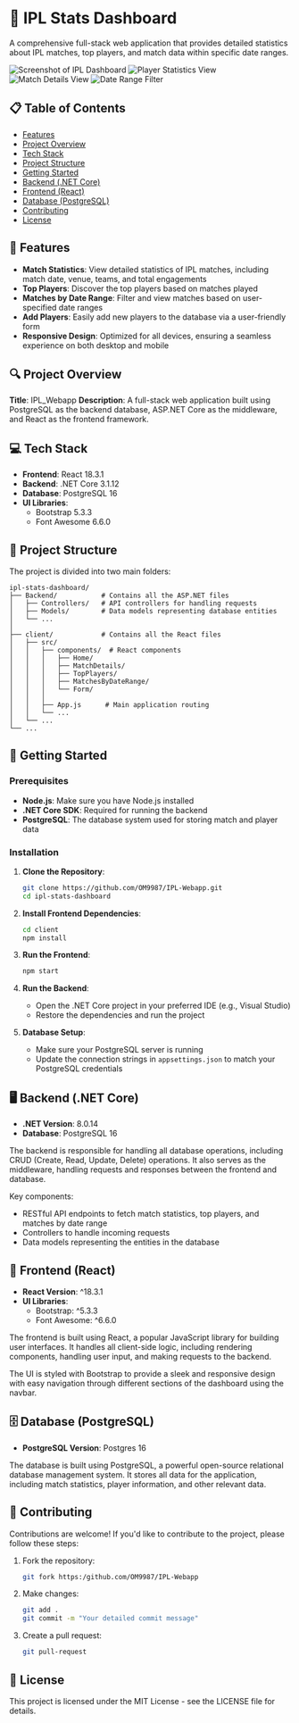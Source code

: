 # 🏏 IPL Stats Dashboard

A comprehensive full-stack web application that provides detailed statistics about IPL matches, top players, and match data within specific date ranges.

![Screenshot of IPL Dashboard](https://github.com/user-attachments/assets/7dd228e8-10cd-42bf-b1d7-f3e339ab3588)
![Player Statistics View](https://github.com/user-attachments/assets/c69813d1-7fb9-464b-8dbb-483fd71c8d78)
![Match Details View](https://github.com/user-attachments/assets/9ccda033-0c23-4a25-a61b-f6e849f20987)
![Date Range Filter](https://github.com/user-attachments/assets/d40524e4-360e-4391-a436-eab9e7eaf607)

## 📋 Table of Contents
- [Features](#-features)
- [Project Overview](#-project-overview)
- [Tech Stack](#-tech-stack)
- [Project Structure](#-project-structure)
- [Getting Started](#-getting-started)
- [Backend (.NET Core)](#-backend-net-core)
- [Frontend (React)](#-frontend-react)
- [Database (PostgreSQL)](#-database-postgresql)
- [Contributing](#-contributing)
- [License](#-license)

## 🌟 Features

- **Match Statistics**: View detailed statistics of IPL matches, including match date, venue, teams, and total engagements
- **Top Players**: Discover the top players based on matches played
- **Matches by Date Range**: Filter and view matches based on user-specified date ranges
- **Add Players**: Easily add new players to the database via a user-friendly form
- **Responsive Design**: Optimized for all devices, ensuring a seamless experience on both desktop and mobile

## 🔍 Project Overview

**Title**: IPL_Webapp
**Description**: A full-stack web application built using PostgreSQL as the backend database, ASP.NET Core as the middleware, and React as the frontend framework.

## 💻 Tech Stack

- **Frontend**: React 18.3.1
- **Backend**: .NET Core 3.1.12
- **Database**: PostgreSQL 16
- **UI Libraries**: 
  - Bootstrap 5.3.3
  - Font Awesome 6.6.0

## 📁 Project Structure

The project is divided into two main folders:

```
ipl-stats-dashboard/
├── Backend/           # Contains all the ASP.NET files
│   ├── Controllers/   # API controllers for handling requests
│   ├── Models/        # Data models representing database entities
│   └── ...
│
├── client/            # Contains all the React files
│   ├── src/
│   │   ├── components/  # React components
│   │   │   ├── Home/
│   │   │   ├── MatchDetails/
│   │   │   ├── TopPlayers/
│   │   │   ├── MatchesByDateRange/
│   │   │   └── Form/
│   │   │
│   │   ├── App.js      # Main application routing
│   │   └── ...
│   └── ...
└── ...
```

## 🚀 Getting Started

### Prerequisites

- **Node.js**: Make sure you have Node.js installed
- **.NET Core SDK**: Required for running the backend
- **PostgreSQL**: The database system used for storing match and player data

### Installation

1. **Clone the Repository**:
   ```bash
   git clone https://github.com/OM9987/IPL-Webapp.git
   cd ipl-stats-dashboard
   ```

2. **Install Frontend Dependencies**:
   ```bash
   cd client
   npm install
   ```

3. **Run the Frontend**:
   ```bash
   npm start
   ```

4. **Run the Backend**:
   - Open the .NET Core project in your preferred IDE (e.g., Visual Studio)
   - Restore the dependencies and run the project

5. **Database Setup**:
   - Make sure your PostgreSQL server is running
   - Update the connection strings in `appsettings.json` to match your PostgreSQL credentials

## 🖥️ Backend (.NET Core)

- **.NET Version**: 8.0.14
- **Database**: PostgreSQL 16

The backend is responsible for handling all database operations, including CRUD (Create, Read, Update, Delete) operations. It also serves as the middleware, handling requests and responses between the frontend and database.

Key components:
- RESTful API endpoints to fetch match statistics, top players, and matches by date range
- Controllers to handle incoming requests
- Data models representing the entities in the database

## 🎨 Frontend (React)

- **React Version**: ^18.3.1
- **UI Libraries**: 
  - Bootstrap: ^5.3.3
  - Font Awesome: ^6.6.0

The frontend is built using React, a popular JavaScript library for building user interfaces. It handles all client-side logic, including rendering components, handling user input, and making requests to the backend.

The UI is styled with Bootstrap to provide a sleek and responsive design with easy navigation through different sections of the dashboard using the navbar.

## 🗄️ Database (PostgreSQL)

- **PostgreSQL Version**: Postgres 16

The database is built using PostgreSQL, a powerful open-source relational database management system. It stores all data for the application, including match statistics, player information, and other relevant data.

## 👥 Contributing

Contributions are welcome! If you'd like to contribute to the project, please follow these steps:

1. Fork the repository:
   ```bash
   git fork https:/github.com/OM9987/IPL-Webapp
   ```

2. Make changes:
   ```bash
   git add .
   git commit -m "Your detailed commit message"
   ```

3. Create a pull request:
   ```bash
   git pull-request
   ```

## 📄 License

This project is licensed under the MIT License - see the LICENSE file for details.
